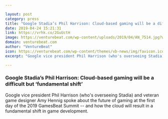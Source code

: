 ```yaml
---

layout: post
category: press
title: "Google Stadia’s Phil Harrison: Cloud-based gaming will be a difficult but ‘fundamental shift’"
date: 2019-04-24 15:21:31
link: https://vrhk.co/2GuUctH
image: https://venturebeat.com/wp-content/uploads/2019/04/AN_7514.jpg?w=1200&strip=all
domain: venturebeat.com
author: "VentureBeat"
icon: https://venturebeat.com/wp-content/themes/vb-news/img/favicon.ico
excerpt: "Google vice president Phil Harrison (who's overseeing Stadia) and veteran game designer Amy Hennig spoke about the future of gaming at the first day of the 2019 GamesBeat Summit -- and how the cloud will result in a fundamental shift in game development."

---
```


### Google Stadia’s Phil Harrison: Cloud-based gaming will be a difficult but ‘fundamental shift’

Google vice president Phil Harrison (who's overseeing Stadia) and veteran game designer Amy Hennig spoke about the future of gaming at the first day of the 2019 GamesBeat Summit -- and how the cloud will result in a fundamental shift in game development.